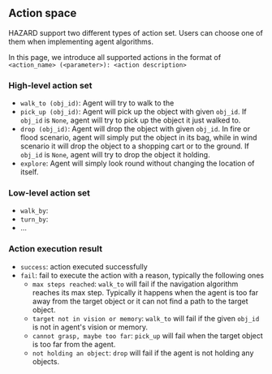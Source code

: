 ## Action space
HAZARD support two different types of action set. Users can choose one of them when implementing agent algorithms.

In this page, we introduce all supported actions in the format of `<action_name> (<parameter>): <action description>`
### High-level action set
* `walk_to (obj_id)`: Agent will try to walk to the 
* `pick_up (obj_id)`: Agent will pick up the object with given `obj_id`. If `obj_id` is `None`, agent will try to pick up the object it just walked to.
* `drop (obj_id)`: Agent will drop the object with given `obj_id`. In fire or flood scenario, agent will simply put the object in its bag, while in wind scenario it will drop the object to a shopping cart or to the ground. If `obj_id` is `None`, agent will try to drop the object it holding.
* `explore`: Agent will simply look round without changing the location of itself.

### Low-level action set
* `walk_by`: 
* `turn_by`:
* ...

### Action execution result
* `success`: action executed successfully
* `fail`: fail to execute the action with a reason, typically the following ones
  * `max steps reached`: `walk_to` will fail if the navigation algorithm reaches its max step. Typically it happens when the agent is too far away from the target object or it can not find a path to the target object.
  * `target not in vision or memory`: `walk_to` will fail if the given `obj_id` is not in agent's vision or memory.
  * `cannot grasp, maybe too far`: `pick_up` will fail when the target object is too far from the agent.
  * `not holding an object`: `drop` will fail if the agent is not holding any objects.
